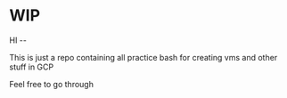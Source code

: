 # WIP


HI --

This is just a repo containing all practice bash for creating vms and other stuff in GCP

Feel free to go through
